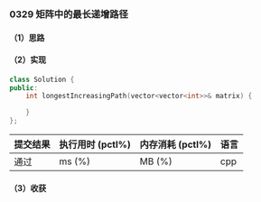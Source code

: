 ### 0329 矩阵中的最长递增路径

#### （1）思路

#### （2）实现

```cpp
class Solution {
public:
    int longestIncreasingPath(vector<vector<int>>& matrix) {

    }
};
```

| 提交结果 | 执行用时 (pctl%) | 内存消耗 (pctl%) | 语言 |
|:---------|:-----------------|:-----------------|:-----|
| 通过     |  ms (%)   |  MB (%)  | cpp  |

#### （3）收获
